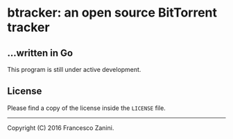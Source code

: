 # btracker: an open source BitTorrent tracker
## ...written in Go

This program is still under active development.

## License
Please find a copy of the license inside the `LICENSE` file.

-------------
Copyright (C) 2016 Francesco Zanini.
